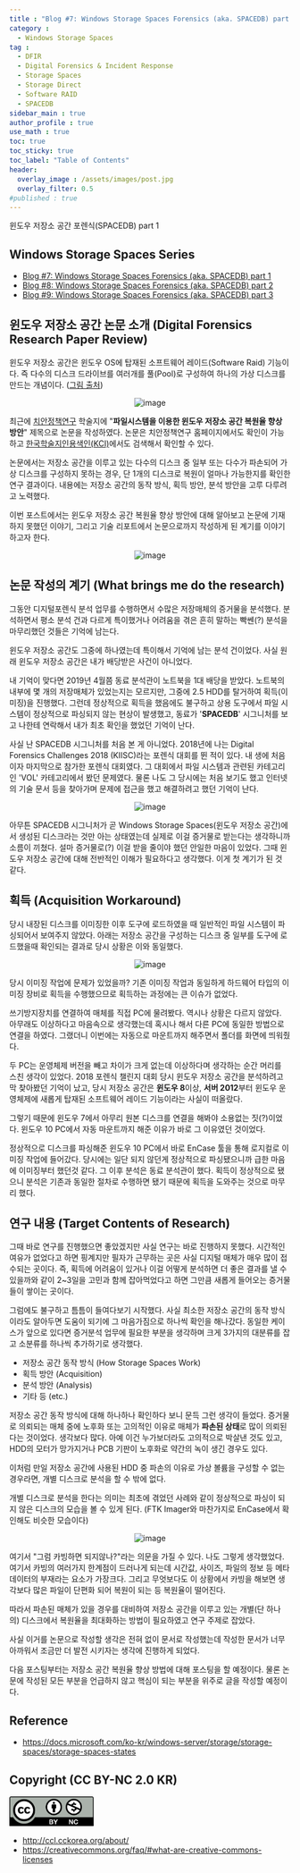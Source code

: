```yaml
---
title : "Blog #7: Windows Storage Spaces Forensics (aka. SPACEDB) part 1"
category :
  - Windows Storage Spaces
tag : 
  - DFIR
  - Digital Forensics & Incident Response
  - Storage Spaces
  - Storage Direct
  - Software RAID
  - SPACEDB
sidebar_main : true
author_profile : true
use_math : true
toc: true
toc_sticky: true
toc_label: "Table of Contents"
header:
  overlay_image : /assets/images/post.jpg
  overlay_filter: 0.5
#published : true
---
```

윈도우 저장소 공간 포렌식(SPACEDB) part 1

## Windows Storage Spaces Series
- [Blog #7: Windows Storage Spaces Forensics (aka. SPACEDB) part 1](https://kyl3song.github.io/windows%20storage%20spaces/Windows-Storage-Spaces-Forensics-(aka.-SPACEDB)-part-1/)
- [Blog #8: Windows Storage Spaces Forensics (aka. SPACEDB) part 2](https://kyl3song.github.io/windows%20storage%20spaces/Windows-Storage-Spaces-Forensics-(aka.-SPACEDB)-part-2/)
- [Blog #9: Windows Storage Spaces Forensics (aka. SPACEDB) part 3](https://kyl3song.github.io/windows%20storage%20spaces/Windows-Storage-Spaces-Forensics-(aka.-SPACEDB)-part-3/)

## 윈도우 저장소 공간 논문 소개 (Digital Forensics Research Paper Review)
윈도우 저장소 공간은 윈도우 OS에 탑재된 소프트웨어 레이드(Software Raid) 기능이다. 즉 다수의 디스크 드라이브를 여러개를 풀(Pool)로 구성하여 하나의 가상 디스크를 만드는 개념이다. ([그림 출처](<https://docs.microsoft.com/ko-kr/windows-server/storage/storage-spaces/storage-spaces-states>))
<p align="center">
  <img src="https://i.imgur.com/QEbqx5I.png" alt="image"/>
</p>

최근에 [치안정책연구](https://psi.jams.or.kr/co/main/jmMain.kci) 학술지에 "**파일시스템을 이용한 윈도우 저장소 공간 복원율 향상 방안**" 제목으로 논문을 작성하였다. 논문은 치안정책연구 홈페이지에서도 확인이 가능하고 [한국학술지인용색인(KCI)](https://www.kci.go.kr/kciportal/main.kci)에서도 검색해서 확인할 수 있다.

논문에서는 저장소 공간을 이루고 있는 다수의 디스크 중 일부 또는 다수가 파손되어 가상 디스크를 구성하지 못하는 경우, 단 1개의 디스크로 복원이 얼마나 가능한지를 확인한 연구 결과이다. 내용에는 저장소 공간의 동작 방식, 획득 방안, 분석 방안을 고루 다루려고 노력했다.

이번 포스트에서는 윈도우 저장소 공간 복원율 향상 방안에 대해 알아보고 논문에 기재하지 못했던 이야기, 그리고 기술 리포트에서 논문으로까지 작성하게 된 계기를 이야기하고자 한다.

<p align="center">
  <img src="https://i.imgur.com/jqZeYke.png" alt="image"/>
</p>

## 논문 작성의 계기 (What brings me do the research)
그동안 디지털포렌식 분석 업무를 수행하면서 수많은 저장매체의 증거물을 분석했다. 분석하면서 평소 분석 건과 다르게 특이했거나 어려움을 겪은 흔히 말하는 빡쎈(?) 분석을 마무리했던 것들은 기억에 남는다.

윈도우 저장소 공간도 그중에 하나였는데 특이해서 기억에 남는 분석 건이었다. 사실 원래 윈도우 저장소 공간은 내가 배당받은 사건이 아니었다.  

내 기억이 맞다면 2019년 4월쯤 동료 분석관이 노트북을 1대 배당을 받았다. 노트북의 내부에 몇 개의 저장매체가 있었는지는 모르지만, 그중에 2.5 HDD를 탈거하여 획득(이미징)을 진행했다. 그런데 정상적으로 획득을 했음에도 불구하고 상용 도구에서 파일 시스템이 정상적으로 파싱되지 않는 현상이 발생했고, 동료가 '**SPACEDB**' 시그니처를 보고 나한테 연락해서 내가 최초 확인을 했었던 기억이 난다.

사실 난 SPACEDB 시그니처를 처음 본 게 아니었다. 2018년에 나는 Digital Forensics Challenges 2018 (KIISC)라는 포렌식 대회를 뛴 적이 있다. 내 생에 처음이자 마지막으로 참가한 포렌식 대회였다. 그 대회에서 파일 시스템과 관련된 카테고리인 'VOL' 카테고리에서 봤던 문제였다.
물론 나도 그 당시에는 처음 보기도 했고 인터넷의 기술 문서 등을 찾아가며 문제에 접근을 했고 해결하려고 했던 기억이 난다.
<p align="center">
  <img src="https://i.imgur.com/um8pRy8.png" alt="image"/>
</p>

아무튼 SPACEDB 시그니처가 곧 Windows Storage Spaces(윈도우 저장소 공간)에서 생성된 디스크라는 것만 아는 상태였는데 실제로 이걸 증거물로 받는다는 생각하니까 소름이 끼쳤다.
설마 증거물로(?) 이걸 받을 줄이야 했던 안일한 마음이 있었다. 
그때 윈도우 저장소 공간에 대해 전반적인 이해가 필요하다고 생각했다. 이게 첫 계기가 된 것 같다.

## 획득 (Acquisition Workaround)
당시 내장된 디스크를 이미징한 이후 도구에 로드하였을 때 일반적인 파일 시스템이 파싱되어서 보여주지 않았다. 아래는 저장소 공간을 구성하는 디스크 중 일부를 도구에 로드했을때 확인되는 결과로 당시 상황은 이와 동일했다.
<p align="center">
  <img src="https://i.imgur.com/9rLM1TH.png" alt="image"/>
</p>
당시 이미징 작업에 문제가 있었을까? 기존 이미징 작업과 동일하게 하드웨어 타입의 이미징 장비로 획득을 수행했으므로 획득하는 과정에는 큰 이슈가 없었다.

쓰기방지장치를 연결하여 매체를 직접 PC에 물려봤다. 역시나 상황은 다르지 않았다. 아무래도 이상하다고 마음속으로 생각했는데 혹시나 해서 다른 PC에 동일한 방법으로 연결을 하였다.
그랬더니 이번에는 자동으로 마운트까지 해주면서 폴더를 화면에 띄워줬다.

두 PC는 운영체제 버전을 빼고 차이가 크게 없는데 이상하다며 생각하는 순간 머리를 스친 생각이 있었다. 2018 포렌식 챌린지 대회 당시 윈도우 저장소 공간을 분석하려고 막 찾아봤던 기억이 났고, 당시 저장소 공간은 **윈도우 8**이상, **서버 2012**부터 윈도우 운영체제에 새롭게 탑재된 소프트웨어 레이드 기능이라는 사실이 떠올랐다.

그렇기 때문에 윈도우 7에서 아무리 원본 디스크를 연결을 해봐야 소용없는 짓(?)이었다. 윈도우 10 PC에서 자동 마운트까지 해준 이유가 바로 그 이유였던 것이었다.

정상적으로 디스크를 파싱해준 윈도우 10 PC에서 바로 EnCase 툴을 통해 로지컬로 이미징 작업에 들어갔다.
당시에는 일단 되지 않던게 정상적으로 파싱됐으니까 급한 마음에 이미징부터 했던것 같다. 그 이후 분석은 동료 분석관이 했다. 획득이 정상적으로 됐으니 분석은 기존과 동일한 절차로 수행하면 됐기 때문에 획득을 도와주는 것으로 마무리 했다.


## 연구 내용 (Target Contents of Research)
그때 바로 연구를 진행했으면 좋았겠지만 사실 연구는 바로 진행하지 못했다. 시간적인 여유가 없었다고 하면 핑계지만 필자가 근무하는 곳은 사실 디지털 매체가 매우 많이 접수되는 곳이다. 즉, 획득에 어려움이 있거나 이걸 어떻게 분석하면 더 좋은 결과를 낼 수 있을까와 같이 2~3일을 고민과 함께 잡아먹었다고 하면 그만큼 새롭게 들어오는 증거물들이 쌓이는 곳이다.

그럼에도 불구하고 틈틈이 들여다보기 시작했다. 사실 최소한 저장소 공간의 동작 방식이라도 알아두면 도움이 되기에 그 마음가짐으로 하나씩 확인을 해나갔다. 동일한 케이스가 앞으로 있다면 증거분석 업무에 필요한 부분을 생각하며 크게 3가지의 대분류를 잡고 소분류를 하나씩 추가하기로 생각했다.

- 저장소 공간 동작 방식 (How Storage Spaces Work)
- 획득 방안 (Acquisition)
- 분석 방안 (Analysis)
- 기타 등 (etc.)

저장소 공간 동작 방식에 대해 하나하나 확인하다 보니 문득 그런 생각이 들었다. 증거물로 의뢰되는 매체 중에 노후화 또는 고의적인 이유로 매체가 **파손된 상태**로 많이 의뢰된다는 것이었다. 생각보다 많다. 아예 이건 누가보더라도 고의적으로 박살낸 것도 있고, HDD의 모터가 망가지거나 PCB 기판이 노후화로 약간의 녹이 생긴 경우도 있다.

이처럼 만일 저장소 공간에 사용된 HDD 중 파손의 이유로 가상 볼륨을 구성할 수 없는 경우라면, 개별 디스크로 분석을 할 수 밖에 없다.

개별 디스크로 분석을 한다는 의미는 최초에 겪었던 사례와 같이 정상적으로 파싱이 되지 않은 디스크의 모습을 볼 수 있게 된다. (FTK Imager와 마찬가지로 EnCase에서 확인해도 비슷한 모습이다)
<p align="center">
  <img src="https://i.imgur.com/F9njxkQ.png" alt="image"/>
</p>

여기서 "그럼 카빙하면 되지않나?"라는 의문을 가질 수 있다. 나도 그렇게 생각했었다. 여기서 카빙의 여러가지 한계점이 드러나게 되는데 시간값, 사이즈, 파일의 정보 등 메타데이터의 부재라는 요소가 가장크다.
그리고 무엇보다도 이 상황에서 카빙을 해보면 생각보다 많은 파일이 단편화 되어 복원이 되는 등 복원율이 떨어진다.

따라서 파손된 매체가 있을 경우를 대비하여 저장소 공간을 이루고 있는 개별(단 하나의) 디스크에서 복원율을 최대화하는 방법이 필요하였고 연구 주제로 잡았다.

사실 이거를 논문으로 작성할 생각은 전혀 없이 문서로 작성했는데 작성한 문서가 너무 아까워서 조금만 더 발전 시키자는 생각에 진행하게 되었다.

다음 포스팅부터는 저장소 공간 복원율 향상 방법에 대해 포스팅을 할 예정이다. 물론 논문에 작성된 모든 부분을 언급하지 않고 핵심이 되는 부분을 위주로 글을 작성할 예정이다.


## Reference
- <https://docs.microsoft.com/ko-kr/windows-server/storage/storage-spaces/storage-spaces-states>


## Copyright (CC BY-NC 2.0 KR)
<img src="/assets/images/creativecommon_by-nc.png" width="30%" height="30%">

- <http://ccl.cckorea.org/about/>
- <https://creativecommons.org/faq/#what-are-creative-commons-licenses>